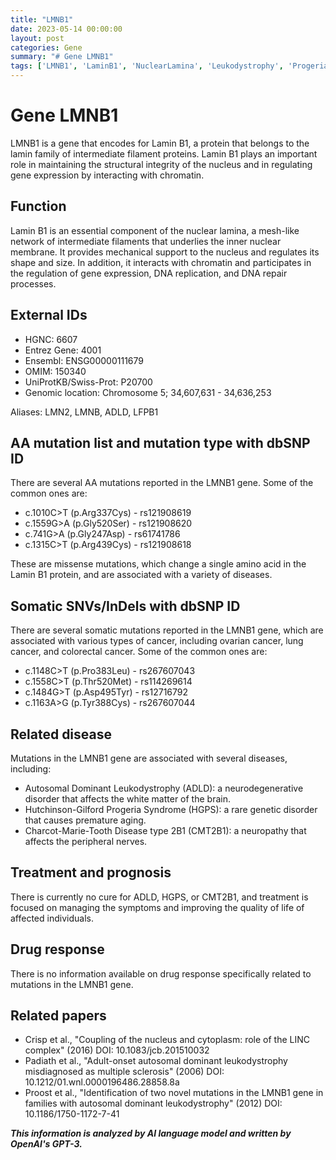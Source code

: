 ```yaml
---
title: "LMNB1"
date: 2023-05-14 00:00:00
layout: post
categories: Gene
summary: "# Gene LMNB1"
tags: ['LMNB1', 'LaminB1', 'NuclearLamina', 'Leukodystrophy', 'Progeria', 'CharcotMarieTooth', 'SomaticMutations', 'NeurodegenerativeDisorders']
---
```


# Gene LMNB1

LMNB1 is a gene that encodes for Lamin B1, a protein that belongs to the lamin family of intermediate filament proteins. Lamin B1 plays an important role in maintaining the structural integrity of the nucleus and in regulating gene expression by interacting with chromatin.

## Function

Lamin B1 is an essential component of the nuclear lamina, a mesh-like network of intermediate filaments that underlies the inner nuclear membrane. It provides mechanical support to the nucleus and regulates its shape and size. In addition, it interacts with chromatin and participates in the regulation of gene expression, DNA replication, and DNA repair processes.

## External IDs

- HGNC: 6607
- Entrez Gene: 4001
- Ensembl: ENSG00000111679
- OMIM: 150340
- UniProtKB/Swiss-Prot: P20700
- Genomic location: Chromosome 5; 34,607,631 - 34,636,253

Aliases: LMN2, LMNB, ADLD, LFPB1

## AA mutation list and mutation type with dbSNP ID

There are several AA mutations reported in the LMNB1 gene. Some of the common ones are:

- c.1010C>T (p.Arg337Cys) - rs121908619
- c.1559G>A (p.Gly520Ser) - rs121908620
- c.741G>A (p.Gly247Asp) - rs61741786
- c.1315C>T (p.Arg439Cys) - rs121908618

These are missense mutations, which change a single amino acid in the Lamin B1 protein, and are associated with a variety of diseases.

## Somatic SNVs/InDels with dbSNP ID

There are several somatic mutations reported in the LMNB1 gene, which are associated with various types of cancer, including ovarian cancer, lung cancer, and colorectal cancer. Some of the common ones are:

- c.1148C>T (p.Pro383Leu) - rs267607043
- c.1558C>T (p.Thr520Met) - rs114269614
- c.1484G>T (p.Asp495Tyr) - rs12716792
- c.1163A>G (p.Tyr388Cys) - rs267607044

## Related disease

Mutations in the LMNB1 gene are associated with several diseases, including:

- Autosomal Dominant Leukodystrophy (ADLD): a neurodegenerative disorder that affects the white matter of the brain.
- Hutchinson-Gilford Progeria Syndrome (HGPS): a rare genetic disorder that causes premature aging.
- Charcot-Marie-Tooth Disease type 2B1 (CMT2B1): a neuropathy that affects the peripheral nerves.

## Treatment and prognosis

There is currently no cure for ADLD, HGPS, or CMT2B1, and treatment is focused on managing the symptoms and improving the quality of life of affected individuals.

## Drug response

There is no information available on drug response specifically related to mutations in the LMNB1 gene.

## Related papers

- Crisp et al., "Coupling of the nucleus and cytoplasm: role of the LINC complex" (2016) DOI: 10.1083/jcb.201510032
- Padiath et al., "Adult-onset autosomal dominant leukodystrophy misdiagnosed as multiple sclerosis" (2006) DOI: 10.1212/01.wnl.0000196486.28858.8a
- Proost et al., "Identification of two novel mutations in the LMNB1 gene in families with autosomal dominant leukodystrophy" (2012) DOI: 10.1186/1750-1172-7-41

**_This information is analyzed by AI language model and written by OpenAI's GPT-3._**